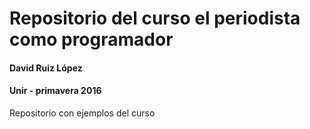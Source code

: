 # Repositorio del curso el periodista como programador
#### David Ruiz López
#### Unir - primavera 2016

Repositorio con ejemplos del curso 